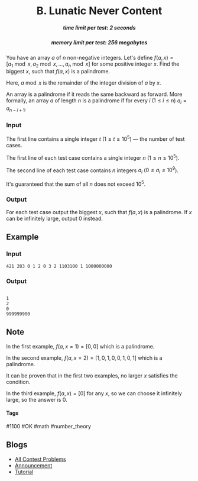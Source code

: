 <h1 style='text-align: center;'> B. Lunatic Never Content</h1>

<h5 style='text-align: center;'>time limit per test: 2 seconds</h5>
<h5 style='text-align: center;'>memory limit per test: 256 megabytes</h5>

You have an array $a$ of $n$ non-negative integers. Let's define $f(a, x) = [a_1 \bmod x, a_2 \bmod x, \dots, a_n \bmod x]$ for some positive integer $x$. Find the biggest $x$, such that $f(a, x)$ is a palindrome.

Here, $a \bmod x$ is the remainder of the integer division of $a$ by $x$.

An array is a palindrome if it reads the same backward as forward. More formally, an array $a$ of length $n$ is a palindrome if for every $i$ ($1 \leq i \leq n$) $a_i = a_{n - i + 1}$.

### Input

The first line contains a single integer $t$ ($1 \leq t \leq 10^5$) — the number of test cases.

The first line of each test case contains a single integer $n$ ($1 \leq n \leq 10^5$).

The second line of each test case contains $n$ integers $a_i$ ($0 \leq a_i \leq 10^9$).

It's guaranteed that the sum of all $n$ does not exceed $10^5$.

### Output

For each test case output the biggest $x$, such that $f(a, x)$ is a palindrome. If $x$ can be infinitely large, output $0$ instead.

## Example

### Input


```text
421 283 0 1 2 0 3 2 1103100 1 1000000000
```
### Output

```text

1
2
0
999999900

```
## Note

In the first example, $f(a, x = 1) = [0, 0]$ which is a palindrome.

In the second example, $f(a, x = 2) = [1, 0, 1, 0, 0, 1, 0, 1]$ which is a palindrome.

It can be proven that in the first two examples, no larger $x$ satisfies the condition.

In the third example, $f(a, x) = [0]$ for any $x$, so we can choose it infinitely large, so the answer is $0$.



#### Tags 

#1100 #OK #math #number_theory 

## Blogs
- [All Contest Problems](../Codeforces_Round_870_(Div._2).md)
- [Announcement](../blogs/Announcement.md)
- [Tutorial](../blogs/Tutorial.md)
